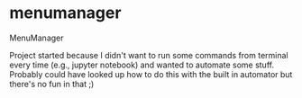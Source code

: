 # menumanager
MenuManager

Project started because I didn't want to run some commands from terminal every time (e.g., jupyter notebook) and wanted to automate some stuff. Probably could have looked up how to do this with the built in automator but there's no fun in that ;)

